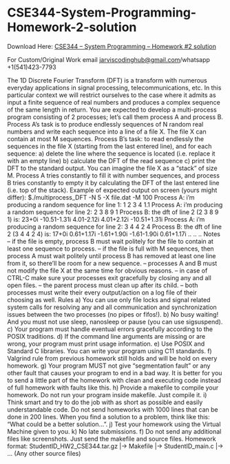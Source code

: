 # CSE344-System-Programming-Homework-2-solution

Download Here: [CSE344 – System Programming – Homework #2 solution](https://jarviscodinghub.com/assignment/cse344-system-programming-homework-1-solution-2/)

For Custom/Original Work email jarviscodinghub@gmail.com/whatsapp +1(541)423-7793

The 1D Discrete Fourier Transform (DFT) is a transform with numerous everyday applications in signal processing, telecommunications, etc. In this particular context we will restrict ourselves to the case where it admits as input a finite sequence of real numbers and produces a complex sequence of the same length in return.
You are expected to develop a multi-process program consisting of 2 processes; let’s call them process A and process B.
Process A’s task is to produce endlessly sequences of N random real numbers and write each sequence into a line of a file X. The file X can contain at most M sequences.
Process B’s task: to read endlessly the sequences in the file X (starting from the last entered line), and for each sequence: a) delete the line where the sequence is located (i.e. replace it with an empty line) b) calculate the DFT of the read sequence c) print the DFT to the standard output.
You can imagine the file X as a “stack” of size M. Process A tries constantly to fill it with number sequences, and process B tries constantly to empty it by calculating the DFT of the last entered line (i.e. top of the stack).
Example of expected output on screen (yours might differ): $./multiprocess_DFT -N 5 -X file.dat -M 100 Process A: i’m producing a random sequence for line 1: 1 2 3 4 1.1 Process A: i’m producing a random sequence for line 2: 2 3 8 9 1 Process B: the dft of line 2 (2 3 8 9 1) is: 23+0i -10.51-1.31i 4.01-2.12i 4.01+2.12i -10.51+1.31i Process A: i’m producing a random sequence for line 2: 3 4 4 2 4 Process B: the dft of line 2 (3 4 4 2 4) is: 17+0i 0.61+1.17i -1.61+1.90i -1.61-1.90i 0.61+1.17i .. .. ..
Notes – if the file is empty, process B must wait politely for the file to contain at least one sequence to process. – if the file is full with M sequences, then process A must wait politely until process B has removed at least one line from it, so there’ll be room for a new sequence. – processes A and B must not modify the file X at the same time for obvious reasons. – in case of CTRL-C make sure your processes exit gracefully by closing any and all open files. – the parent process must clean up after its child. – both processes must write their every output/action on a log file of their choosing as well.
Rules a) You can use only file locks and signal related system calls for resolving any and all communication and synchronization issues between the two processes (no pipes or fifos!). b) No busy waiting! And you must not use sleep, nanosleep or pause (you can use sigsuspend). c) Your program must handle eventual errors gracefully according to the POSIX traditions. d) If the command line arguments are missing or are wrong, your program must print usage information. e) Use POSIX and Standard C libraries. You can write your program using C11 standards. f) Valgrind rule from previous homework still holds and will be hold on every homework.
g) Your program MUST not give “segmentation fault” or any other fault that causes your program to end in a bad way. It is better for you to send a little part of the homework with clean and executing code instead of full homework with faults like this. h) Provide a makefile to compile your homework. Do not run your program inside makefile. Just compile it. i) Think smart and try to do the job with as short as possible and easily understandable code. Do not send homeworks with 1000 lines that can be done in 200 lines. When you find a solution to a problem, think like this: “What could be a better solution…”. j) Test your homework using the Virtual Machine given to you. k) No late submissions. f) Do not send any additional files like screenshots. Just send the makefile and source files.
Homework format: StudentID_HW2_CSE344.tar.gz |→ Makefile |→ StudentID_main.c |→ … (Any other source files)
